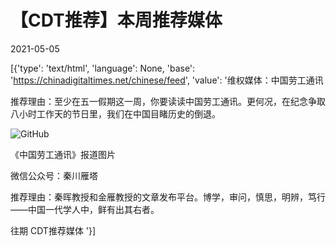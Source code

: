# 【CDT推荐】本周推荐媒体

2021-05-05

[{'type': 'text/html', 'language': None, 'base': 'https://chinadigitaltimes.net/chinese/feed', 'value': '维权媒体：中国劳工通讯

推荐理由：至少在五一假期这一周，你要读读中国劳工通讯。更何况，在纪念争取八小时工作天的节日里，我们在中国目睹历史的倒退。

![GitHub](https://chinadigitaltimes.net/chinese/files/2021/05/823744.jpg)

《中国劳工通讯》报道图片



微信公众号：秦川雁塔

推荐理由：秦晖教授和金雁教授的文章发布平台。博学，审问，慎思，明辨，笃行——中国一代学人中，鲜有出其右者。

往期 CDT推荐媒体 '}]